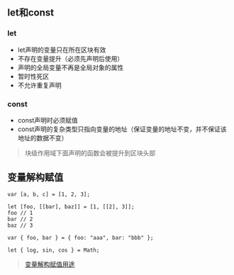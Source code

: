 ## let和const

### let
- let声明的变量只在所在区块有效
- 不存在变量提升（必须先声明后使用）
- 声明的全局变量不再是全局对象的属性
- 暂时性死区
- 不允许重复声明

### const
- const声明时必须赋值
- const声明的复杂类型只指向变量的地址（保证变量的地址不变，并不保证该地址的数据不变）

> 块级作用域下面声明的函数会被提升到区块头部


## 变量解构赋值

```
var [a, b, c] = [1, 2, 3];

let [foo, [[bar], baz]] = [1, [[2], 3]];
foo // 1
bar // 2
baz // 3

var { foo, bar } = { foo: "aaa", bar: "bbb" };

let { log, sin, cos } = Math;
```

> [变量解构赋值用途](http://es6.ruanyifeng.com/#docs/destructuring#用途)